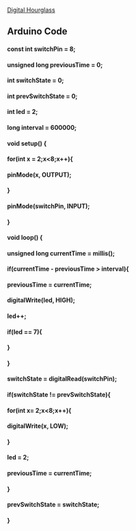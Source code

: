 [Digital Hourglass](https://youtu.be/cA3oEHyU8F0)

## Arduino Code

#### const int switchPin = 8;

#### unsigned long previousTime = 0;

#### int switchState = 0;
#### int prevSwitchState = 0;

#### int led = 2;

#### long interval = 600000;

#### void setup() {
####   for(int x = 2;x<8;x++){
####     pinMode(x, OUTPUT);
####   }

####   pinMode(switchPin, INPUT);
#### }

#### void loop() {
####   unsigned long currentTime = millis();

####   if(currentTime - previousTime > interval){
####     previousTime = currentTime;
####   digitalWrite(led, HIGH);
####   led++;
####   if(led == 7){
####   }
####  }

####  switchState = digitalRead(switchPin);
####  if(switchState != prevSwitchState){
####   for(int x= 2;x<8;x++){
####     digitalWrite(x, LOW);
####   }

####   led = 2;
####   previousTime = currentTime;
####  }

####  prevSwitchState = switchState;
#### }
